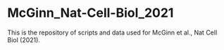 # McGinn_Nat-Cell-Biol_2021
This is the repository of scripts and data used for McGinn et al., Nat Cell Biol (2021).
